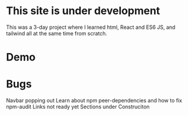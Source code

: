 # This site is under development

This was a 3-day project where I learned html, React and ES6 JS, and tailwind all at the same time from scratch. 

# Demo

# Bugs

Navbar popping out
Learn about npm peer-dependencies and how to fix npm-audit
Links not ready yet
Sections under Construciton

